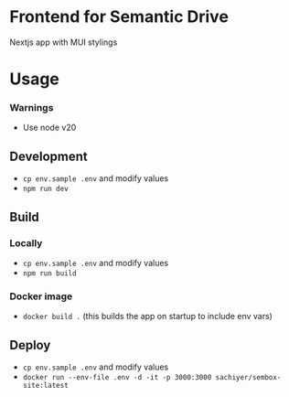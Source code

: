 # Frontend for Semantic Drive

Nextjs app with MUI stylings

# Usage

### Warnings

- Use node v20

## Development

- `cp env.sample .env` and modify values
- `npm run dev`

## Build

### Locally

- `cp env.sample .env` and modify values
- `npm run build`

### Docker image

- `docker build .` (this builds the app on startup to include env vars)

## Deploy

- `cp env.sample .env` and modify values
- `docker run --env-file .env -d -it -p 3000:3000 sachiyer/sembox-site:latest`
